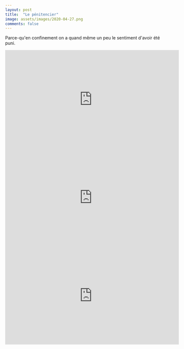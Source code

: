 ```yaml
---
layout: post
title:  "Le pénitencier"
image: assets/images/2020-04-27.png
comments: false
---
```


Parce-qu'en confinement on a quand même un peu le sentiment d'avoir été puni.

<iframe width="560" height="315" src="https://www.youtube.com/embed/eIJOyycUEF4" frameborder="0" allow="accelerometer; autoplay; encrypted-media; gyroscope; picture-in-picture" allowfullscreen></iframe>

<iframe width="560" height="315" src="https://www.youtube.com/embed/kR8g9wV8NAE" frameborder="0" allow="accelerometer; autoplay; encrypted-media; gyroscope; picture-in-picture" allowfullscreen></iframe>

<iframe width="560" height="315" src="https://www.youtube.com/embed/rffnM0S1LqI" frameborder="0" allow="accelerometer; autoplay; encrypted-media; gyroscope; picture-in-picture" allowfullscreen></iframe>
